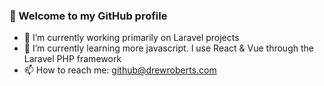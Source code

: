 ### 👋 Welcome to my GitHub profile

<!--
**drewroberts/drewroberts** is a ✨ _special_ ✨ repository because its `README.md` (this file) appears on your GitHub profile.
-->

- 🔭 I’m currently working primarily on Laravel projects
- 🌱 I’m currently learning more javascript. I use React & Vue through the Laravel PHP framework
- 📫 How to reach me: github@drewroberts.com
